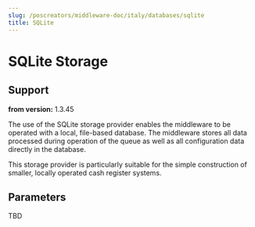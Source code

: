 ```yaml
---
slug: /poscreators/middleware-doc/italy/databases/sqlite
title: SQLite
---
```


# SQLite Storage

## Support

**from version:** 1.3.45

The use of the SQLite storage provider enables the middleware to be operated with a local, file-based database. The middleware stores all data processed during operation of the queue as well as all configuration data directly in the database.

This storage provider is particularly suitable for the simple construction of smaller, locally operated cash register systems.

## Parameters
TBD

